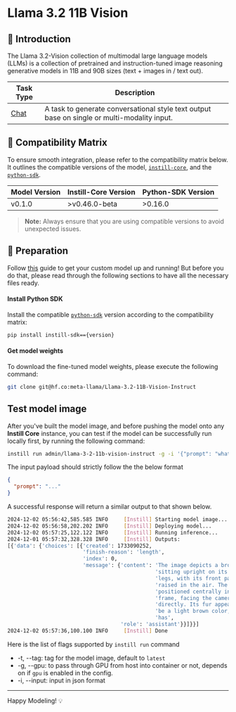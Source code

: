 # Llama 3.2 11B Vision

## 📖 Introduction

The Llama 3.2-Vision collection of multimodal large language models (LLMs) is a collection of pretrained and instruction-tuned image reasoning generative models in 11B and 90B sizes (text + images in / text out).

| Task Type                                                | Description                                                                                 |
| -------------------------------------------------------- | ------------------------------------------------------------------------------------------- |
| [Chat](https://www.instill.tech/docs/model/ai-task#chat) | A task to generate conversational style text output base on single or multi-modality input. |

## 🔄 Compatibility Matrix

To ensure smooth integration, please refer to the compatibility matrix below. It outlines the compatible versions of the model, [`instill-core`](https://github.com/instill-ai/instill-core), and the [`python-sdk`](https://github.com/instill-ai/python-sdk).

| Model Version | Instill-Core Version | Python-SDK Version |
| ------------- | -------------------- | ------------------ |
| v0.1.0        | >v0.46.0-beta        | >0.16.0            |

> **Note:** Always ensure that you are using compatible versions to avoid unexpected issues.

## 🚀 Preparation

Follow [this](../README.md) guide to get your custom model up and running! But before you do that, please read through the following sections to have all the necessary files ready.

#### Install Python SDK

Install the compatible [`python-sdk`](https://github.com/instill-ai/python-sdk) version according to the compatibility matrix:

```bash
pip install instill-sdk=={version}
```

#### Get model weights

To download the fine-tuned model weights, please execute the following command:

```bash
git clone git@hf.co:meta-llama/Llama-3.2-11B-Vision-Instruct
```

## Test model image

After you've built the model image, and before pushing the model onto any **Instill Core** instance, you can test if the model can be successfully run locally first, by running the following command:

```bash
instill run admin/llama-3-2-11b-vision-instruct -g -i '{"prompt": "whats in the pic?", "image-url": "https://artifacts.instill.tech/imgs/bear.jpg"}'
```

The input payload should strictly follow the the below format

```json
{
  "prompt": "..."
}
```

A successful response will return a similar output to that shown below.

```bash
2024-12-02 05:56:42,585.585 INFO     [Instill] Starting model image...
2024-12-02 05:56:58,202.202 INFO     [Instill] Deploying model...
2024-12-02 05:57:25,122.122 INFO     [Instill] Running inference...
2024-12-01 05:57:32,328.328 INFO     [Instill] Outputs:
[{'data': {'choices': [{'created': 1733090252,
                        'finish-reason': 'length',
                        'index': 0,
                        'message': {'content': 'The image depicts a brown bear '
                                               'sitting upright on its hind '
                                               'legs, with its front paws '
                                               'raised in the air. The bear is '
                                               'positioned centrally in the '
                                               'frame, facing the camera '
                                               'directly. Its fur appears to '
                                               'be a light brown color, and it '
                                               'has',
                                    'role': 'assistant'}}]}}]
2024-12-02 05:57:36,100.100 INFO     [Instill] Done
```

Here is the list of flags supported by `instill run` command

- -t, --tag: tag for the model image, default to `latest`
- -g, --gpu: to pass through GPU from host into container or not, depends on if `gpu` is enabled in the config.
- -i, --input: input in json format

---

Happy Modeling! 💡
